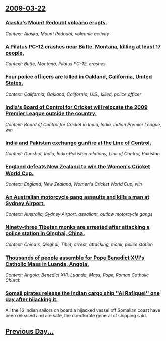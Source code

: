 ## [2009-03-22](/news/2009/03/22/index.md)

### [ Alaska's Mount Redoubt volcano erupts. ](/news/2009/03/22/alaska-s-mount-redoubt-volcano-erupts.md)
_Context: Alaska, Mount Redoubt, volcanic activity_

### [ A Pilatus PC-12 crashes near Butte, Montana, killing at least 17 people. ](/news/2009/03/22/a-pilatus-pc-12-crashes-near-butte-montana-killing-at-least-17-people.md)
_Context: Butte, Montana, Pilatus PC-12, crashes_

### [ Four police officers are killed in Oakland, California, United States. ](/news/2009/03/22/four-police-officers-are-killed-in-oakland-california-united-states.md)
_Context: California, Oakland, California, U.S., killed, police officer_

### [ India's Board of Control for Cricket will relocate the 2009 Premier League outside the country. ](/news/2009/03/22/india-s-board-of-control-for-cricket-will-relocate-the-2009-premier-league-outside-the-country.md)
_Context: Board of Control for Cricket in India, India, Indian Premier League, win_

### [ India and Pakistan exchange gunfire at the Line of Control. ](/news/2009/03/22/india-and-pakistan-exchange-gunfire-at-the-line-of-control.md)
_Context: Gunshot, India, India-Pakistan relations, Line of Control, Pakistan_

### [ England defeats New Zealand to win the Women's Cricket World Cup. ](/news/2009/03/22/england-defeats-new-zealand-to-win-the-women-s-cricket-world-cup.md)
_Context: England, New Zealand, Women's Cricket World Cup, win_

### [ An Australian motorcycle gang assaults and kills a man at Sydney Airport. ](/news/2009/03/22/an-australian-motorcycle-gang-assaults-and-kills-a-man-at-sydney-airport.md)
_Context: Australia, Sydney Airport, assailant, outlaw motorcycle gangs_

### [ Ninety-three Tibetan monks are arrested after attacking a police station in Qinghai, China. ](/news/2009/03/22/ninety-three-tibetan-monks-are-arrested-after-attacking-a-police-station-in-qinghai-china.md)
_Context: China's, Qinghai, Tibet, arrest, attacking, monk, police station_

### [ Thousands of people assemble for Pope Benedict XVI's Catholic Mass in Luanda, Angola. ](/news/2009/03/22/thousands-of-people-assemble-for-pope-benedict-xvi-s-catholic-mass-in-luanda-angola.md)
_Context: Angola, Benedict XVI, Luanda, Mass, Pope, Roman Catholic Church_

### [ Somali pirates release the Indian cargo ship ''Al Rafiquei'' one day after hijacking it. ](/news/2009/03/22/somali-pirates-release-the-indian-cargo-ship-al-rafiquei-one-day-after-hijacking-it.md)
All the 16 Indian sailors on board a hijacked vessel off Somalian coast have been released and are safe, the directorate general of shipping said.

## [Previous Day...](/news/2009/03/21/index.md)

